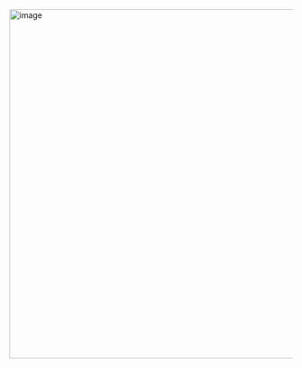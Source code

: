<img width="621" alt="image" src="https://github.com/ecsimsw/daily-note-public/assets/46060746/134e4966-5ef4-46a9-b2eb-72fd11d48fbd">
